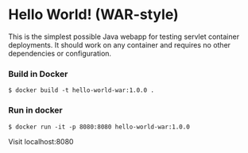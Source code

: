 Hello World! (WAR-style)
===============

This is the simplest possible Java webapp for testing servlet container deployments.  It should work on any container and requires no other dependencies or configuration.

### Build in Docker

```
$ docker build -t hello-world-war:1.0.0 .
```

### Run in docker

```
$ docker run -it -p 8080:8080 hello-world-war:1.0.0
```

Visit localhost:8080